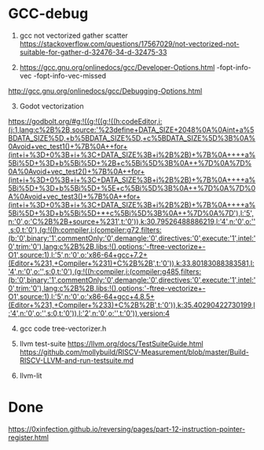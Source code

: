 
# GCC-debug


1. gcc not vectorized  gather scatter
https://stackoverflow.com/questions/17567029/not-vectorized-not-suitable-for-gather-d-32476-34-d-32475-33

2. https://gcc.gnu.org/onlinedocs/gcc/Developer-Options.html
-fopt-info-vec
-fopt-info-vec-missed 

http://gcc.gnu.org/onlinedocs/gcc/Debugging-Options.html


3. Godot vectorization

https://godbolt.org/#g:!((g:!((g:!((h:codeEditor,i:(j:1,lang:c%2B%2B,source:'%23define+DATA_SIZE+2048%0A%0Aint+a%5BDATA_SIZE%5D,+b%5BDATA_SIZE%5D,+c%5BDATA_SIZE%5D%3B%0A%0Avoid+vec_test1()+%7B%0A++for+(int+i+%3D+0%3B+i+%3C+DATA_SIZE%3B+i%2B%2B)+%7B%0A++++a%5Bi%5D+%3D+b%5Bi%5D+%2B+c%5Bi%5D%3B%0A++%7D%0A%7D%0A%0Avoid+vec_test2()+%7B%0A++for+(int+i+%3D+0%3B+i+%3C+DATA_SIZE%3B+i%2B%2B)+%7B%0A++++a%5Bi%5D+%3D+b%5Bi%5D+%5E+c%5Bi%5D%3B%0A++%7D%0A%7D%0A%0Avoid+vec_test3()+%7B%0A++for+(int+i+%3D+0%3B+i+%3C+DATA_SIZE%3B+i%2B%2B)+%7B%0A++++a%5Bi%5D+%3D+b%5Bi%5D+*+c%5Bi%5D%3B%0A++%7D%0A%7D'),l:'5',n:'0',o:'C%2B%2B+source+%231',t:'0')),k:30.79526488886219,l:'4',n:'0',o:'',s:0,t:'0'),(g:!((h:compiler,i:(compiler:g72,filters:(b:'0',binary:'1',commentOnly:'0',demangle:'0',directives:'0',execute:'1',intel:'0',trim:'0'),lang:c%2B%2B,libs:!(),options:'-ftree-vectorize+-O1',source:1),l:'5',n:'0',o:'x86-64+gcc+7.2+(Editor+%231,+Compiler+%231)+C%2B%2B',t:'0')),k:33.80183088383581,l:'4',n:'0',o:'',s:0,t:'0'),(g:!((h:compiler,i:(compiler:g485,filters:(b:'0',binary:'1',commentOnly:'0',demangle:'0',directives:'0',execute:'1',intel:'0',trim:'0'),lang:c%2B%2B,libs:!(),options:'-ftree-vectorize+-O1',source:1),l:'5',n:'0',o:'x86-64+gcc+4.8.5+(Editor+%231,+Compiler+%233)+C%2B%2B',t:'0')),k:35.40290422730199,l:'4',n:'0',o:'',s:0,t:'0')),l:'2',n:'0',o:'',t:'0')),version:4

4. gcc code tree-vectorizer.h

5. llvm test-suite
 https://llvm.org/docs/TestSuiteGuide.html
 https://github.com/mollybuild/RISCV-Measurement/blob/master/Build-RISCV-LLVM-and-run-testsuite.md

6. llvm-lit

# Done

https://0xinfection.github.io/reversing/pages/part-12-instruction-pointer-register.html